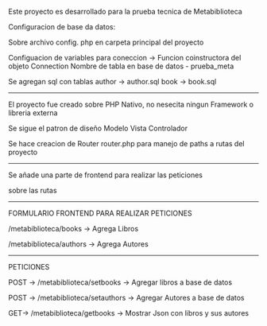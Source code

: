 Este proyecto es desarrollado para la prueba tecnica de Metabiblioteca

Configuracion de base da datos:

Sobre archivo config. php en carpeta principal del proyecto

Configuacion de variables para coneccion -> Funcion coinstructora del objeto Connection
Nombre de tabla en base de datos - prueba_meta

Se agregan sql con tablas 
author -> author.sql
book -> book.sql

___________________________________________________________________________

El proyecto fue creado sobre PHP Nativo, no nesecita ningun Framework o libreria externa

Se sigue el patron de diseño Modelo Vista Controlador

Se hace creacion de Router router.php para manejo de paths a rutas del proyecto 
___________________________________________________________________________

Se añade una parte de frontend para realizar las peticiones

sobre las rutas

___________________________________________________________________________
FORMULARIO FRONTEND PARA REALIZAR PETICIONES

/metabiblioteca/books -> Agrega Libros

/metabiblioteca/authors -> Agrega Autores

___________________________________________________________________________

PETICIONES

POST -> /metabiblioteca/setbooks -> Agregar libros a base de datos


POST -> /metabiblioteca/setauthors -> Agregar Autores a base de datos


GET-> /metabiblioteca/getbooks -> Mostrar Json con libros y sus autores
